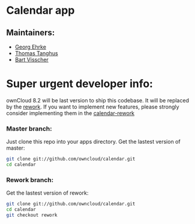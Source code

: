 Calendar app
============

Maintainers:
------------
- [Georg Ehrke](https://github.com/georgehrke)
- [Thomas Tanghus](https://github.com/tanghus)
- [Bart Visscher](https://github.com/bartv2)

Super urgent developer info:
============================
ownCloud 8.2 will be last version to ship this codebase. It will be replaced by the [rework](https://github.com/owncloud/calendar-rework). If you want to implement new features, please strongly consider implementing them in the [calendar-rework](https://github.com/owncloud/calendar-rework)

### Master branch:
Just clone this repo into your apps directory.
Get the lastest version of master:
```bash
git clone git://github.com/owncloud/calendar.git
cd calendar
```

### Rework branch:
Get the lastest version of rework:
```bash
git clone git://github.com/owncloud/calendar.git
cd calendar
git checkout rework
```
